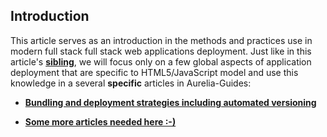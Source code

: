## Introduction

This article serves as an introduction in the methods and practices use in modern full stack full stack web applications deployment. Just like in this article's **[sibling]()**, we will focus only on a few global aspects of application deployment that are specific to HTML5/JavaScript model and use this knowledge in a several **specific** articles in Aurelia-Guides:

- **[Bundling and deployment strategies including automated versioning](https://github.com/aurelia-guides/aurelia-guides.md-articles/blob/master/Bundling-and-deployment-strategies-including-automated-versioning.md)**

- **[Some more articles needed here :-)]()**

